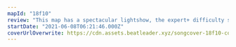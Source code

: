 ```yaml
---
mapId: "18f10"
review: "This map has a spectacular lightshow, the expert+ difficulty shines with great use of sliders and bombs, and the lower difficulties provide the same awesome experience for less skilled players."
startDate: "2021-06-08T06:21:46.000Z"
coverUrlOverwrite: https://cdn.assets.beatleader.xyz/songcover-18f10-cover.jpg
---
```

